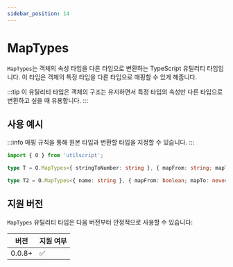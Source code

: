 ```yaml
---
sidebar_position: 14
---
```


# MapTypes

`MapTypes`는 객체의 속성 타입을 다른 타입으로 변환하는 TypeScript 유틸리티 타입입니다. 이 타입은 객체의 특정 타입을 다른 타입으로 매핑할 수 있게 해줍니다.

:::tip
이 유틸리티 타입은 객체의 구조는 유지하면서 특정 타입의 속성만 다른 타입으로 변환하고 싶을 때 유용합니다.
:::

## 사용 예시

:::info
매핑 규칙을 통해 원본 타입과 변환할 타입을 지정할 수 있습니다.
:::

```ts
import { O } from 'utilscript';

type T = O.MapTypes<{ stringToNumber: string }, { mapFrom: string; mapTo: number }>; // { stringToNumber: number }

type T2 = O.MapTypes<{ name: string }, { mapFrom: boolean; mapTo: never }>; // { name: string }
```

## 지원 버전

`MapTypes` 유틸리티 타입은 다음 버전부터 안정적으로 사용할 수 있습니다:

| 버전   | 지원 여부 |
| ------ | --------- |
| 0.0.8+ | ✅        |
